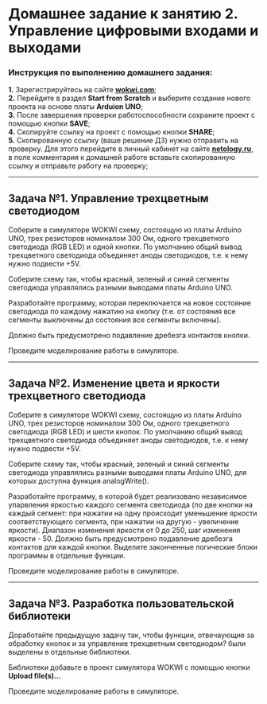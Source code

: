 # Домашнее задание к занятию 2. Управление цифровыми входами и выходами
### Инструкция по выполнению домашнего задания:
**1.** Зарегистрируйтесь на сайте **[wokwi.com](https://wokwi.com/)**;<br>
**2.** Перейдите в раздел **Start from Scratch** и выберите создание нового проекта на основе платы **Arduion UNO**;<br>
**3.** После завершения проверки работоспособности сохраните проект с помощью кнопки **SAVE**;<br>
**4.** Скопируйте ссылку на проект с помощью кнопки **SHARE**;<br>
**5.** Скопированную ссылку (ваше решение ДЗ) нужно отправить на проверку. Для этого перейдите в личный кабинет на сайте **[netology.ru](https://netology.ru/)**, в поле комментария к домашней работе вставьте скопированную ссылку и отправьте работу на проверку;

------------

## Задача №1. Управление трехцветным светодиодом

Соберите в симуляторе WOKWI схему, состоящую из платы Arduino UNO, трех резисторов номиналом 300 Ом, одного трехцветного светодиода (RGB LED) и одной кнопки. По умолчанию общий вывод трехцветного светодиода объединяет аноды светодиодов, т.е. к нему нужно подвести +5V.

Соберите схему так, чтобы красный, зеленый и синий сегменты светодиода управлялись разными выводами платы Arduino UNO.

Разработайте программу, которая переключается на новое состояние светодиода по каждому нажатию на кнопку (т.е. от состояния все сегменты выключены до состояния все сегменты включены). 

Должно быть предусмотрено подавление дребезга контактов кнопки.

Проведите моделирование работы в симуляторе.

------------

## Задача №2. Изменение цвета и яркости трехцветного светодиода

Соберите в симуляторе WOKWI схему, состоящую из платы Arduino UNO, трех резисторов номиналом 300 Ом, одного трехцветного светодиода (RGB LED) и шести кнопок. По умолчанию общий вывод трехцветного светодиода объединяет аноды светодиодов, т.е. к нему нужно подвести +5V.

Соберите схему так, чтобы красный, зеленый и синий сегменты светодиода управлялись разными выводами платы Arduino UNO, для которых доступна функция analogWrite().

Разработайте программу, в которой будет реализовано независимое упарвления яркостью каждого сегмента светодиода (по две кнопки на каждый сегмент: при нажатии на одну происходит уменьшение яркости соответствующего сегмента, при нажатии на другую - увеличение яркости). Диапазон изменения яркости от 0 до 250, шаг изменения яркости - 50. Должно быть предусмотрено подавление дребезга контактов для каждой кнопки. Выделите законченные логические блоки программы в отдельные функции.

Проведите моделирование работы в симуляторе.

------------

## Задача №3. Разработка пользовательской библиотеки

Доработайте предыдущую задачу так, чтобы функции, отвечаующие за обработку кнопок и за управление трехцветным светодиодом? были выделены в отдельные библиотеки.

Библиотеки добавьте в проект симулятора WOKWI с помощью кнопки **Upload file(s)...** 

Проведите моделирование работы в симуляторе.
